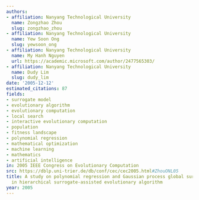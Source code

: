 ```yaml
---
authors:
- affiliation: Nanyang Technological University
  name: Zongzhao Zhou
  slug: zongzhao_zhou
- affiliation: Nanyang Technological University
  name: Yew Soon Ong
  slug: yewsoon_ong
- affiliation: Nanyang Technological University
  name: My Hanh Nguyen
  url: https://academic.microsoft.com/author/2477565303/
- affiliation: Nanyang Technological University
  name: Dudy Lim
  slug: dudy_lim
date: '2005-12-12'
estimated_citations: 87
fields:
- surrogate model
- evolutionary algorithm
- evolutionary computation
- local search
- interactive evolutionary computation
- population
- fitness landscape
- polynomial regression
- mathematical optimization
- machine learning
- mathematics
- artificial intelligence
in: 2005 IEEE Congress on Evolutionary Computation
src: https://dblp.uni-trier.de/db/conf/cec/cec2005.html#ZhouONL05
title: A study on polynomial regression and Gaussian process global surrogate model
  in hierarchical surrogate-assisted evolutionary algorithm
year: 2005
---
```

